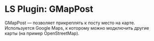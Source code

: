 # LS Plugin: GMapPost
GMapPost — позволяет прикреплять к посту место на карте. Используется Google Maps, к которому можно модключить другие карты (на пример OpenStreetMap).
